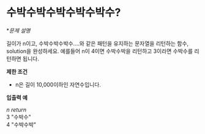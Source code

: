 # 수박수박수박수박수박수?


**문제 설명*

길이가 n이고, 수박수박수박수....와 같은 패턴을 유지하는 문자열을 리턴하는 함수, solution을 완성하세요. 예를들어 n이 4이면 수박수박을 리턴하고 3이라면 수박수를 리턴하면 됩니다.   

**제한 조건**   
* n은 길이 10,000이하인 자연수입니다.   

**입출력 예**   

*n	return*   
3	"수박수"   
4	"수박수박"
